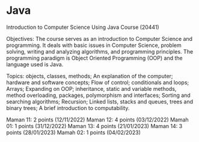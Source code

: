 # Java
Introduction to Computer Science Using Java Course (20441)


Objectives: 
The course serves as an introduction to Computer Science and programming. 
It deals with basic issues in Computer Science, problem solving, writing and analyzing algorithms, and programming principles. 
The programming paradigm is Object Oriented Programming (OOP) and the language used is Java.


Topics: 
objects, classes, methods; An explanation of the computer; hardware and software concepts; 
Flow of control; conditionals and loops; Arrays; 
Expanding on OOP; inheritance, static and variable methods, method overloading, packages, polymorphism and interfaces; 
Sorting and searching algorithms; Recursion; Linked lists, stacks and queues, trees and binary trees; A brief introduction to computability.

Maman 11: 2 points (12/11/2022)
Maman 12: 4 points (03/12/2022)
Mamah 01: 1 points (31/12/2022)
Maman 13: 4 points (21/01/2023)
Maman 14: 3 points (28/01/2023)
Mamah 02: 1 points (04/02/2023)
